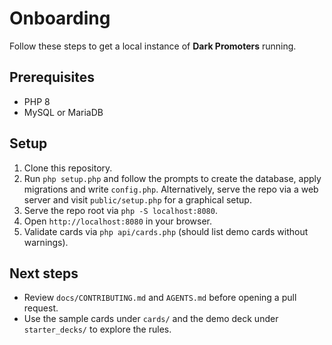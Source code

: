 # Onboarding

Follow these steps to get a local instance of **Dark Promoters** running.

## Prerequisites
- PHP 8
- MySQL or MariaDB

## Setup
1. Clone this repository.
2. Run `php setup.php` and follow the prompts to create the database, apply migrations and write `config.php`. Alternatively, serve the repo via a web server and visit `public/setup.php` for a graphical setup.
3. Serve the repo root via `php -S localhost:8080`.
4. Open `http://localhost:8080` in your browser.
5. Validate cards via `php api/cards.php` (should list demo cards without warnings).

## Next steps
- Review `docs/CONTRIBUTING.md` and `AGENTS.md` before opening a pull request.
- Use the sample cards under `cards/` and the demo deck under `starter_decks/` to explore the rules.
